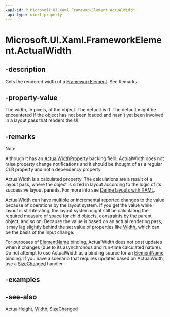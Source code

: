 ```yaml
---
-api-id: P:Microsoft.UI.Xaml.FrameworkElement.ActualWidth
-api-type: winrt property
---
```


<!-- Property syntax
public double ActualWidth { get; }
-->

# Microsoft.UI.Xaml.FrameworkElement.ActualWidth

## -description
Gets the rendered width of a [FrameworkElement](frameworkelement.md). See Remarks.

## -property-value
The width, in pixels, of the object. The default is 0. The default might be encountered if the object has not been loaded and hasn't yet been involved in a layout pass that renders the UI.

## -remarks
> [!NOTE]
> Although it has an [ActualWidthProperty](frameworkelement_actualwidthproperty.md) backing field, ActualWidth does not raise property change notifications and it should be thought of as a regular CLR property and not a dependency property.

ActualWidth is a calculated property. The calculations are a result of a layout pass, where the object is sized in layout according to the logic of its successive layout parents. For more info see [Define layouts with XAML](/windows/uwp/layout/layouts-with-xaml).


<!--BUG this is a terrible formoreinfo. Need meaty stuff about how layout actually works.-->
ActualWidth can have multiple or incremental reported changes to the value because of operations by the layout system. If you get the value while layout is still iterating, the layout system might still be calculating the required measure of space for child objects, constraints by the parent object, and so on. Because the value is based on an actual rendering pass, it may lag slightly behind the set value of properties like [Width](frameworkelement_width.md), which can be the basis of the input change.

For purposes of [ElementName](../microsoft.ui.xaml.data/binding_elementname.md) binding, ActualWidth does not post updates when it changes (due to its asynchronous and run-time calculated nature). Do not attempt to use ActualWidth as a binding source for an [ElementName](../microsoft.ui.xaml.data/binding_elementname.md) binding. If you have a scenario that requires updates based on ActualWidth, use a [SizeChanged](frameworkelement_sizechanged.md) handler.

## -examples

## -see-also
[ActualHeight](frameworkelement_actualheight.md), [Width](frameworkelement_width.md), [SizeChanged](frameworkelement_sizechanged.md)
